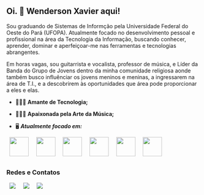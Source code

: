 ## Oi. 👋 Wenderson Xavier aqui!

Sou graduando de Sistemas de Informção pela Universidade Federal do Oeste do Pará (UFOPA).
Atualmente focado no desenvolvimento pessoal e profissional na área da Tecnologia da Informação, buscando conhecer, aprender, dominar e aperfeiçoar-me nas ferramentas e tecnologias abrangentes.

Em horas vagas, sou guitarrista e vocalista, professor de música, e Líder da Banda do Grupo de Jovens dentro da minha comunidade religiosa  aonde também busco  influênciar os jovens meninos e meninas, a ingressarem na área de T.I., e a descobrirem às oportunidades que área pode proporcionar a eles e elas.

- 🧑🏻‍💻 **Amante de Tecnologia;**
- 👨🏻‍🎤 **Apaixonada pela Arte da Música;**

- 🖥️ ***Atualmente focado em:***

<div style="diplay: inline" >
    &nbsp;&nbsp;<img width='50' height='50' src="https://cdn.jsdelivr.net/gh/devicons/devicon@latest/icons/linux/linux-original.svg"/>&nbsp;&nbsp;
    &nbsp;&nbsp;<img width='50' height='50' src="https://cdn.jsdelivr.net/gh/devicons/devicon@latest/icons/html5/html5-plain.svg"/>&nbsp;&nbsp;
    &nbsp;&nbsp;<img width='50' height='50' src="https://cdn.jsdelivr.net/gh/devicons/devicon@latest/icons/css3/css3-plain.svg"/>&nbsp;&nbsp;
    &nbsp;&nbsp;<img width='50' height='50' src="https://cdn.jsdelivr.net/gh/devicons/devicon@latest/icons/javascript/javascript-plain.svg"/>&nbsp;&nbsp;
    &nbsp;&nbsp;<img width='50' heigth='50' src="https://cdn.jsdelivr.net/gh/devicons/devicon@latest/icons/python/python-original.svg"/>&nbsp;&nbsp;
    &nbsp;&nbsp;<img width='50' heigth='50' src="https://cdn.jsdelivr.net/gh/devicons/devicon@latest/icons/java/java-original.svg" />&nbsp;&nbsp;
</div>

##
### Redes e Contatos

&nbsp;&nbsp;<a href="https://www.linkedin.com/in/wenderson-xavier-soares"><img src="https://img.shields.io/badge/linkedin-%230077B5.svg?style=for-the-badge&logo=linkedin&logoColor=white"></a>&nbsp;&nbsp;
&nbsp;&nbsp;<a href="xaviersoareswenderson@gmail.com"><img src="https://img.shields.io/badge/Gmail-D14836?style=for-the-badge&logo=gmail&logoColor=white"></a>&nbsp;&nbsp;
&nbsp;&nbsp;<a href="https://www.instagram.com/xavierwenderson.s"><img src="https://img.shields.io/badge/Instagram-%23E4405F.svg?style=for-the-badge&logo=Instagram&logoColor=white"></a>

#